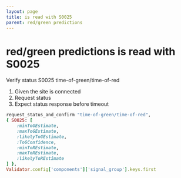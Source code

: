 ```yaml
---
layout: page
title: is read with S0025
parent: red/green predictions
---
```


# red/green predictions is read with S0025

Verify status S0025 time-of-green/time-of-red

1. Given the site is connected
2. Request status
3. Expect status response before timeout

```ruby
request_status_and_confirm "time-of-green/time-of-red",
{ S0025: [
    :minToGEstimate,
    :maxToGEstimate,
    :likelyToGEstimate,
    :ToGConfidence,
    :minToREstimate,
    :maxToREstimate,
    :likelyToREstimate
] },
Validator.config['components']['signal_group'].keys.first
```

